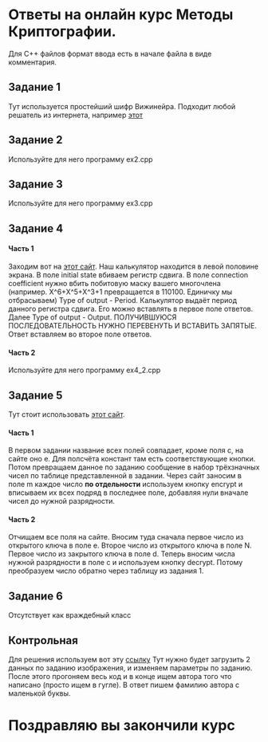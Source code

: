 # Ответы на онлайн курс Методы Криптографии.
Для С++ файлов формат ввода есть в начале файла в виде комментария.
## Задание 1
 Тут используется простейший шифр Вижинейра. Подходит любой решатель из интернета, например [этот](https://planetcalc.ru/2468/)
## Задание 2
 Используйте для него программу ex2.cpp
## Задание 3
 Используйте для него программу ex3.cpp
## Задание 4
#### Часть 1
Заходим вот на [этот сайт](https://www.omnicalculator.com/math/linear-feedback-shift-register). Наш калькулятор находится в левой половине экрана.
В поле initial state вбиваем регистр сдвига. В поле connection coefficient нужно вбить побитовую маску вашего многочлена (например. X^6+X^5+X^3+1 превращается в 110100. Единичку мы отбрасываем) Type of output - Period. Калькулятор выдаёт период данного регистра сдвига. Его можно вставлять в первое поле ответов. Далее Type of output - Output. ПОЛУЧИВШУЮСЯ ПОСЛЕДОВАТЕЛЬНОСТЬ НУЖНО ПЕРЕВЕНУТЬ И ВСТАВИТЬ ЗАПЯТЫЕ. Ответ вставляем во второе поле ответов.
#### Часть 2
Используйте для него программу ex4_2.cpp
## Задание 5
 Тут стоит использовать [этот сайт](https://www.tausquared.net/pages/ctf/rsa.html).
#### Часть 1
 В первом задании название всех полей совпадает, кроме поля с, на сайте оно e.
 Для полсчёта констант там есть соответствующие кнопки.
 Потом превращаем данное по заданию сообщение в набор трёхзначных чисел по таблице представленной в задании. 
 Через сайт заносим в поле m каждое число __по отдельности__ используем кнопку encrypt и вписываем их всех подряд в последнее поле, добавляя нули вначале чисел до нужной разрядности. 
#### Часть 2
 Отчищаем все поля на сайте.
 Вносим туда сначала первое число из открытого ключа в поле e. Второе число из открытого ключа в поле N. Первое число из закрытого ключа в поле d.
 Теперь вносим числа нужной разрядности в поле c и используем кнопку decrypt. Потому преобразуем число обратно через таблицу из задания 1.
## Задание 6
Отсутствует как враждебный класс

## Контрольная
Для решения используем вот эту [ссылку](https://colab.research.google.com/drive/1_ICGvtAO5vPWasYov0W5l0-Mfzwu3QD6?usp=sharing)
Тут нужно будет загрузить 2 данных по заданию изображения, и изменяем параметры по заданию. После этого прогоняем весь код и в конце ищем автора того что написано (просто ищем в гугле). В ответ пишем фамилию автора с маленькой буквы.

# Поздравляю вы закончили курс
